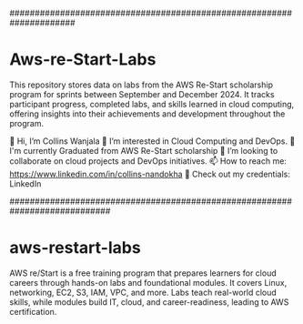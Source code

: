 

#####################################################################
# Aws-re-Start-Labs
This repository stores data on labs from the AWS Re-Start scholarship program for sprints between September and December 2024. It tracks participant progress, completed labs, and skills learned in cloud computing, offering insights into their achievements and development throughout the program.

👋 Hi, I’m Collins Wanjala
👀 I’m interested in Cloud Computing and DevOps.
🌱 I'm currently Graduated from AWS Re-Start scholarship 
💞️ I’m looking to collaborate on cloud projects and DevOps initiatives.
📫 How to reach me: https://www.linkedin.com/in/collins-nandokha
🥇 Check out my credentials: LinkedIn 

############################################################################
# aws-restart-labs
AWS re/Start is a free training program that prepares learners for cloud careers through hands-on labs and foundational modules. It covers Linux, networking, EC2, S3, IAM, VPC, and more. Labs teach real-world cloud skills, while modules build IT, cloud, and career-readiness, leading to AWS certification.
